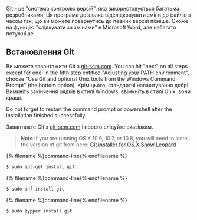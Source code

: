 Git - це "система контролю версій", яка використовується багатьма розробниками. Ця програма дозволяє відслідковувати зміни до файлів з часом так, що ви можете повернутись до певних версій пізніше. Схоже на функцію "слідкувати за змінами" в Microsoft Word, але набагато потужніше.

## Встановлення Git

<!--sec data-title="Installing Git: Windows" data-id="git_install_windows"
data-collapse=true ces-->

Ви можете завантажити Git з [git-scm.com](https://git-scm.com/). You can hit "next" on all steps except for one; in the fifth step entitled "Adjusting your PATH environment", choose "Use Git and optional Unix tools from the Windows Command Prompt" (the bottom option). Крім цього, стандартні налаштування добрі. Вимкніть закінчення рядків в стилі Windows, ввімкніть в стилі Unix, вони кращі.

Do not forget to restart the command prompt or powershell after the installation finished successfully. <!--endsec-->

<!--sec data-title="Installing Git: OS X" data-id="git_install_OSX"
data-collapse=true ces-->

Завантажте Git з [git-scm.com](https://git-scm.com/) і просто слідуйте вказівкам.

> **Note** If you are running OS X 10.6, 10.7, or 10.8, you will need to install the version of git from here: [Git installer for OS X Snow Leopard](https://sourceforge.net/projects/git-osx-installer/files/git-2.3.5-intel-universal-snow-leopard.dmg/download)

<!--endsec-->

<!--sec data-title="Installing Git: Debian or Ubuntu" data-id="git_install_debian_ubuntu"
data-collapse=true ces-->

{% filename %}command-line{% endfilename %}

```bash
$ sudo apt-get install git
```

<!--endsec-->

<!--sec data-title="Installing Git: Fedora" data-id="git_install_fedora"
data-collapse=true ces-->

{% filename %}command-line{% endfilename %}

```bash
$ sudo dnf install git
```

<!--endsec-->

<!--sec data-title="Installing Git: openSUSE" data-id="git_install_openSUSE"
data-collapse=true ces-->

{% filename %}command-line{% endfilename %}

```bash
$ sudo zypper install git
```

<!--endsec-->